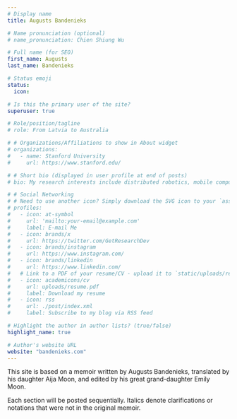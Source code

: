 ```yaml
---
# Display name
title: Augusts Bandenieks

# Name pronunciation (optional)
# name_pronunciation: Chien Shiung Wu

# Full name (for SEO)
first_name: Augusts
last_name: Bandenieks

# Status emoji
status:
  icon: 

# Is this the primary user of the site?
superuser: true

# Role/position/tagline
# role: From Latvia to Australia

# # Organizations/Affiliations to show in About widget
# organizations:
#   - name: Stanford University
#     url: https://www.stanford.edu/

# # Short bio (displayed in user profile at end of posts)
# bio: My research interests include distributed robotics, mobile computing and programmable matter.

# # Social Networking
# # Need to use another icon? Simply download the SVG icon to your `assets/media/icons/` folder.
# profiles:
#   - icon: at-symbol
#     url: 'mailto:your-email@example.com'
#     label: E-mail Me
#   - icon: brands/x
#     url: https://twitter.com/GetResearchDev
#   - icon: brands/instagram
#     url: https://www.instagram.com/
#   - icon: brands/linkedin
#     url: https://www.linkedin.com/
#   # Link to a PDF of your resume/CV - upload it to `static/uploads/resume.pdf`
#   - icon: academicons/cv
#     url: uploads/resume.pdf
#     label: Download my resume
#   - icon: rss
#     url: ./post/index.xml
#     label: Subscribe to my blog via RSS feed

# Highlight the author in author lists? (true/false)
highlight_name: true

# Author's website URL
website: "bandenieks.com"
---
```


This site is based on a memoir written by Augusts Bandenieks, translated by his daughter Aija Moon, and edited by his great grand-daughter Emily Moon.

Each section will be posted sequentially. Italics denote clarifications or notations that were not in the original memoir.
